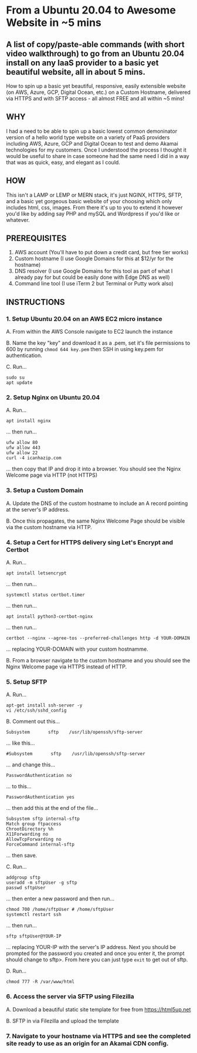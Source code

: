 # From a Ubuntu 20.04 to Awesome Website in ~5 mins 
## A list of copy/paste-able commands (with short video walkthrough) to go from an Ubuntu 20.04 install on any IaaS provider to a basic yet beautiful website, all in about 5 mins.

How to spin up a basic yet beautiful, responsive, easily extensible website (on AWS, Azure, GCP, Digital Ocean, etc.) on a Custom Hostname, delivered via HTTPS and with SFTP access - all almost FREE and all within ~5 mins!

## WHY
I had a need to be able to spin up a basic lowest common demoninator version of a hello world type website on a variety of PaaS providers including AWS, Azure, GCP and Digital Ocean to test and demo Akamai technologies for my customers.  Once I understood the process I thought it would be useful to share in case someone had the same need I did in a way that was as quick, easy, and elegant as I could.

## HOW
This isn't a LAMP or LEMP or MERN stack, it's just NGINX, HTTPS, SFTP, and a basic yet gorgeous basic website of your choosing which only includes html, css, images.  From there it's up to you to extend it however you'd like by adding say PHP and mySQL and Wordpress if you'd like or whatever. 

## PREREQUISITES

1. AWS account (You'll have to put down a credit card, but free tier works)
2. Custom hostname (I use Google Domains for this at $12/yr for the hostname)
3. DNS resolver (I use Google Domains for this tool as part of what I already pay for but could be easily done with Edge DNS as well)
4. Command line tool (I use iTerm 2 but Terminal or Putty work also)

## INSTRUCTIONS

### 1. Setup Ubuntu 20.04 on an AWS EC2 micro instance

A. From within the AWS Console navigate to EC2 launch the instance

B. Name the key "key" and download it as a .pem, set it's file permissions to 600 by running `chmod 644 key.pem` then SSH in using key.pem for authentication.

C. Run...
```
sudo su
apt update
```

### 2. Setup Nginx on Ubuntu 20.04

A. Run...
```
apt install nginx
```
... then run...
```
ufw allow 80
ufw allow 443
ufw allow 22
curl -4 icanhazip.com
```
... then copy that IP and drop it into a browser.  You should see the Nginx Welcome page via HTTP (not HTTPS)

### 3. Setup a Custom Domain

A. Update the DNS of the custom hostname to include an A record pointing at the server's IP address.

B. Once this propagates, the same Nginx Welcome Page should be visible via the custom hostname via HTTP.

### 4. Setup a Cert for HTTPS delivery sing Let's Encrypt and Certbot

A. Run...
```
apt install letsencrypt
```
... then run...
```
systemctl status certbot.timer
```
... then run...
```
apt install python3-certbot-nginx
```
... then run...
```
certbot --nginx --agree-tos --preferred-challenges http -d YOUR-DOMAIN
```
... replacing YOUR-DOMAIN with your custom hostnamme.

B. From a browser navigate to the custom hostname and you should see the Nginx Welcome page via HTTPS instead of HTTP.

### 5. Setup SFTP 

A. Run...
```
apt-get install ssh-server -y
vi /etc/ssh/sshd_config
```

B. Comment out this...
```
Subsystem       sftp    /usr/lib/openssh/sftp-server
```
... like this...
```
#Subsystem       sftp    /usr/lib/openssh/sftp-server
```
... and change this...
```
PasswordAuthentication no
```
... to this...
```
PasswordAuthentication yes
```
... then add this at the end of the file...

```
Subsystem sftp internal-sftp
Match group ftpaccess
ChrootDirectory %h
X11Forwarding no
AllowTcpForwarding no
ForceCommand internal-sftp
```
... then save.

C. Run...
```
addgroup sftp
useradd -m sftpUser -g sftp
passwd sftpUser
```
... then enter a new password and then run...
```
chmod 700 /home/sftpUser # /home/sftpUser
systemctl restart ssh
```
... then run...
```
sftp sftpUser@YOUR-IP
```
... replacing YOUR-IP with the server's IP address.  Next you should be prompted for the password you created and once you enter it, the prompt should change to sftp>.  From here you can just type `exit` to get out of sftp.

D. Run...
```
chmod 777 -R /var/www/html  
```
  
### 6. Access the server via SFTP using Filezilla
  
A. Download a beautiful static site template for free from https://html5up.net

B. SFTP in via Filezilla and upload the template
  
### 7. Navigate to your hostname via HTTPS and see the completed site ready to use as an origin for an Akamai CDN config.
